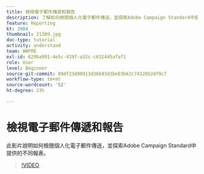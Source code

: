 ```yaml
---
title: 檢視電子郵件傳遞和報告
description: 了解如何檢閱個人化電子郵件傳送，並探索Adobe Campaign Standard中提供的不同報表。
feature: Reporting
kt: 3904
thumbnail: 21389.jpg
doc-type: tutorial
activity: understand
team: WWFRE
exl-id: 629ba991-4e5c-419f-a32c-c632445afaf1
role: User
level: Beginner
source-git-commit: 89df23d00913d36b93d3be03b62c74320524f9c7
workflow-type: tm+mt
source-wordcount: '52'
ht-degree: 23%

---
```


# 檢視電子郵件傳遞和報告

此影片說明如何檢閱個人化電子郵件傳送，並探索Adobe Campaign Standard中提供的不同報表。

>[!VIDEO](https://video.tv.adobe.com/v/21389?quality=12&learn=on)
